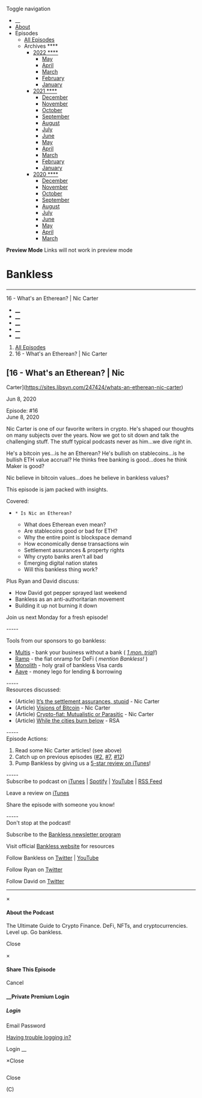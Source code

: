 Toggle navigation [](/247424 "Home Page")

  * __
  * [About]()
  * Episodes 
    * [All Episodes](/247424)
    * Archives ****
      * [2022 ****](/247424/2022)
        * [May](/247424/2022/05)
        * [April](/247424/2022/04)
        * [March](/247424/2022/03)
        * [February](/247424/2022/02)
        * [January](/247424/2022/01)
      * [2021 ****](/247424/2021)
        * [December](/247424/2021/12)
        * [November](/247424/2021/11)
        * [October](/247424/2021/10)
        * [September](/247424/2021/09)
        * [August](/247424/2021/08)
        * [July](/247424/2021/07)
        * [June](/247424/2021/06)
        * [May](/247424/2021/05)
        * [April](/247424/2021/04)
        * [March](/247424/2021/03)
        * [February](/247424/2021/02)
        * [January](/247424/2021/01)
      * [2020 ****](/247424/2020)
        * [December](/247424/2020/12)
        * [November](/247424/2020/11)
        * [October](/247424/2020/10)
        * [September](/247424/2020/09)
        * [August](/247424/2020/08)
        * [July](/247424/2020/07)
        * [June](/247424/2020/06)
        * [May](/247424/2020/05)
        * [April](/247424/2020/04)
        * [March](/247424/2020/03)

**Preview Mode** Links will not work in preview mode

# Bankless

###

* * *

16 - What's an Etherean? | Nic Carter

  * [__](http://twitter.com/banklesshq "Visit Us on Twitter")
  * [__](mailto:ryan@mythos.capital "Email This Podcast")
  * [__](http://feeds.libsyn.com/247424/rss "Subscribe to RSS Feed")
  * [__](https://podcasts.apple.com/us/podcast/bankless/id1499409058?ls=1 "Listen on Apple Podcasts")
  * [__](https://open.spotify.com/show/41TNnXSv5ExcQSzEGLlGhy "Listen on Spotify")

  1. [All Episodes](/247424)
  2. 16 - What's an Etherean? | Nic Carter

## [16 - What's an Etherean? | Nic
Carter](https://sites.libsyn.com/247424/whats-an-etherean-nic-carter)

Jun 8, 2020

Episode: #16  
June 8, 2020

Nic Carter is one of our favorite writers in crypto. He's shaped our thoughts
on many subjects over the years. Now we got to sit down and talk the
challenging stuff. The stuff typical podcasts never as him...we dive right in.

He's a bitcoin yes...is he an Etherean? He's bullish on stablecoins...is he
bullish ETH value accrual? He thinks free banking is good...does he think
Maker is good?

Nic believe in bitcoin values...does he believe in bankless values?

This episode is jam packed with insights.

Covered:

  *     * Is Nic an Etherean?
    * What does Etherean even mean?
    * Are stablecoins good or bad for ETH?
    * Why the entire point is blockspace demand
    * How economically dense transactions win
    * Settlement assurances & property rights
    * Why crypto banks aren't all bad
    * Emerging digital nation states
    * Will this bankless thing work?

Plus Ryan and David discuss:

  * How David got pepper sprayed last weekend
  * Bankless as an anti-authoritarian movement
  * Building it up not burning it down

Join us next Monday for a fresh episode!

\-----

Tools from our sponsors to go bankless:

  * [Multis](http://www.multis.co/) \- bank your business without a bank ( _[1 mon. trial](https://multis.co/)!_)
  * [Ramp](https://ramp.network/) \- the fiat onramp for DeFi ( _mention Bankless!_ )
  * [Monolith](https://monolith.xyz/) \- holy grail of bankless Visa cards
  * [Aave](https://aave.com/) \- money lego for lending & borrowing

\-----  
Resources discussed:

  * (Article) [ It’s the settlement assurances, stupid](https://medium.com/@nic__carter/its-the-settlement-assurances-stupid-5dcd1c3f4e41) \- Nic Carter
  * (Article) [Visions of Bitcoin](https://medium.com/@nic__carter/visions-of-bitcoin-4b7b7cbcd24c) \- Nic Carter
  * (Article) [ Crypto-fiat: Mutualistic or Parasitic](https://bankless.substack.com/p/crypto-fiat-mutualistic-or-parasitic) \- Nic Carter
  * (Article) [ While the cities burn below](https://bankless.substack.com/p/while-the-cities-burn-below-market-716) \- RSA

\-----  
Episode Actions:

  1. Read some Nic Carter articles! (see above)
  2. Catch up on previous episodes ([#2](http://podcast.banklesshq.com/2-the-evolution-of-monetary-policy), [#7](http://podcast.banklesshq.com/7-ethers-value-mechanisms), [ #12](http://podcast.banklesshq.com/11-settlement-assurances-and-the-protocol-sink))
  3. Pump Bankless by giving us a [5-star review on iTunes](https://podcasts.apple.com/us/podcast/bankless/id1499409058)!

\-----  
Subscribe to podcast on
[iTunes](https://podcasts.apple.com/us/podcast/bankless/id1499409058) |
[Spotify](https://open.spotify.com/show/41TNnXSv5ExcQSzEGLlGhy) |
[YouTube](https://www.youtube.com/c/bankless) | [RSS
Feed](http://podcast.banklesshq.com/)

Leave a review on
[iTunes](https://podcasts.apple.com/us/podcast/bankless/id1499409058)

Share the episode with someone you know!

\-----  
Don't stop at the podcast!

Subscribe to the [Bankless newsletter program](http://bankless.substack.com/)

Visit official [Bankless website](http://banklesshq.com/) for resources

Follow Bankless on [Twitter](https://twitter.com/BanklessHQ) |
[YouTube](https://www.youtube.com/c/bankless)

Follow Ryan on [Twitter](https://twitter.com/ryansadams)

Follow David on [Twitter](https://twitter.com/TrustlessState)

* * *

×

#### About the Podcast

The Ultimate Guide to Crypto Finance. DeFi, NFTs, and cryptocurrencies. Level
up. Go bankless.

Close

×

#### Share This Episode

Cancel

#### __Private Premium Login

##### Login

Email Password

[Having trouble logging in?](')

Login __

×Close

![]()

Close

(C)

